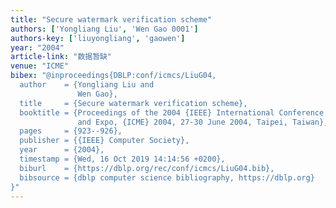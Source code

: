 ```yaml
---
title: "Secure watermark verification scheme"
authors: ['Yongliang Liu', 'Wen Gao 0001']
authors-key: ['liuyongliang', 'gaowen']
year: "2004"
article-link: "数据暂缺"
venue: "ICME"
bibex: "@inproceedings{DBLP:conf/icmcs/LiuG04,
  author    = {Yongliang Liu and
               Wen Gao},
  title     = {Secure watermark verification scheme},
  booktitle = {Proceedings of the 2004 {IEEE} International Conference on Multimedia
               and Expo, {ICME} 2004, 27-30 June 2004, Taipei, Taiwan},
  pages     = {923--926},
  publisher = {{IEEE} Computer Society},
  year      = {2004},
  timestamp = {Wed, 16 Oct 2019 14:14:56 +0200},
  biburl    = {https://dblp.org/rec/conf/icmcs/LiuG04.bib},
  bibsource = {dblp computer science bibliography, https://dblp.org}
}"
---
```

